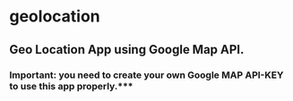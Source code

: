 # geolocation
## Geo Location App using Google Map API. 
### Important: you need to create your own Google MAP API-KEY to use this app properly.***
